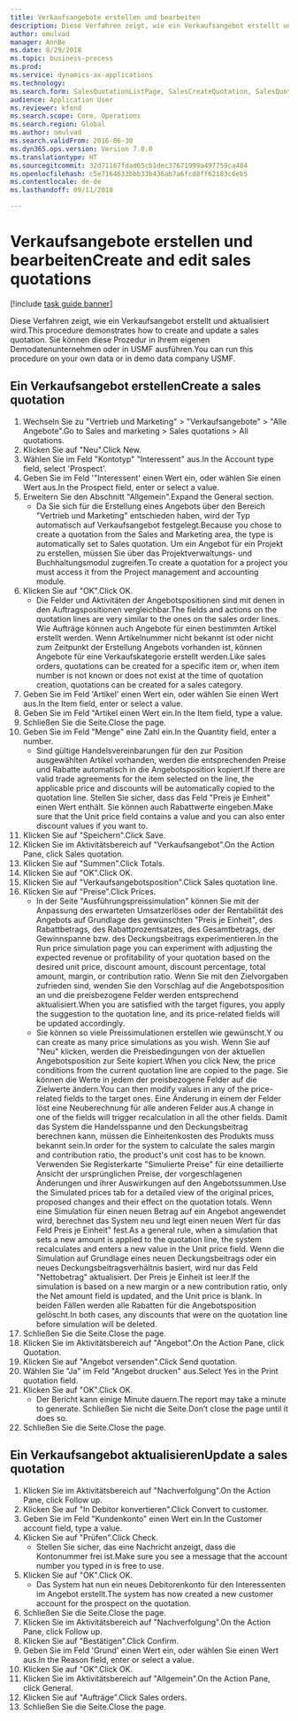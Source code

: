 ```yaml
--- 
title: Verkaufsangebote erstellen und bearbeiten
description: Diese Verfahren zeigt, wie ein Verkaufsangebot erstellt und aktualisiert wird.
author: omulvad
manager: AnnBe
ms.date: 8/29/2018
ms.topic: business-process
ms.prod: 
ms.service: dynamics-ax-applications
ms.technology: 
ms.search.form: SalesQuotationListPage, SalesCreateQuotation, SalesQuotationTable, SalesQuotationTotals, SalesQuotationPriceSimulation, SalesQuotationEditLines, SrsReportViewerForm, smmSetNumSeqIfManual, CustTable, SalesTable
audience: Application User
ms.reviewer: kfend
ms.search.scope: Core, Operations
ms.search.region: Global
ms.author: omulvad
ms.search.validFrom: 2016-06-30
ms.dyn365.ops.version: Version 7.0.0
ms.translationtype: HT
ms.sourcegitcommit: 32d71167fdad65cb1dec37671999a497759ca484
ms.openlocfilehash: c5e7164633bbb33b436ab7a6fcd8ff62183c6eb5
ms.contentlocale: de-de
ms.lasthandoff: 09/11/2018

---
```

# <a name="create-and-edit-sales-quotations"></a><span data-ttu-id="58fb4-103">Verkaufsangebote erstellen und bearbeiten</span><span class="sxs-lookup"><span data-stu-id="58fb4-103">Create and edit sales quotations</span></span>

[!include [task guide banner](../../includes/task-guide-banner.md)]

<span data-ttu-id="58fb4-104">Diese Verfahren zeigt, wie ein Verkaufsangebot erstellt und aktualisiert wird.</span><span class="sxs-lookup"><span data-stu-id="58fb4-104">This procedure demonstrates how to create and update a sales quotation.</span></span> <span data-ttu-id="58fb4-105">Sie können diese Prozedur in Ihrem eigenen Demodatenunternehmen oder in USMF ausführen.</span><span class="sxs-lookup"><span data-stu-id="58fb4-105">You can run this procedure on your own data or in demo data company USMF.</span></span>


## <a name="create-a-sales-quotation"></a><span data-ttu-id="58fb4-106">Ein Verkaufsangebot erstellen</span><span class="sxs-lookup"><span data-stu-id="58fb4-106">Create a sales quotation</span></span>
1. <span data-ttu-id="58fb4-107">Wechseln Sie zu "Vertrieb und Marketing" > "Verkaufsangebote" > "Alle Angebote".</span><span class="sxs-lookup"><span data-stu-id="58fb4-107">Go to Sales and marketing > Sales quotations > All quotations.</span></span>
2. <span data-ttu-id="58fb4-108">Klicken Sie auf "Neu".</span><span class="sxs-lookup"><span data-stu-id="58fb4-108">Click New.</span></span>
3. <span data-ttu-id="58fb4-109">Wählen Sie im Feld "Kontotyp" "Interessent" aus.</span><span class="sxs-lookup"><span data-stu-id="58fb4-109">In the Account type field, select 'Prospect'.</span></span>
4. <span data-ttu-id="58fb4-110">Geben Sie im Feld '"Interessent' einen Wert ein, oder wählen Sie einen Wert aus.</span><span class="sxs-lookup"><span data-stu-id="58fb4-110">In the Prospect field, enter or select a value.</span></span>
5. <span data-ttu-id="58fb4-111">Erweitern Sie den Abschnitt "Allgemein".</span><span class="sxs-lookup"><span data-stu-id="58fb4-111">Expand the General section.</span></span>
    * <span data-ttu-id="58fb4-112">Da Sie sich für die Erstellung eines Angebots über den Bereich "Vertrieb und Marketing" entschieden haben, wird der Typ automatisch auf Verkaufsangebot festgelegt.</span><span class="sxs-lookup"><span data-stu-id="58fb4-112">Because you chose to create a quotation from the Sales and Marketing area, the type is automatically set to Sales quotation.</span></span> <span data-ttu-id="58fb4-113">Um ein Angebot für ein Projekt zu erstellen, müssen Sie über das Projektverwaltungs- und Buchhaltungsmodul zugreifen.</span><span class="sxs-lookup"><span data-stu-id="58fb4-113">To create a quotation for a project you must access it from the Project management and accounting module.</span></span>   
6. <span data-ttu-id="58fb4-114">Klicken Sie auf "OK".</span><span class="sxs-lookup"><span data-stu-id="58fb4-114">Click OK.</span></span>
    * <span data-ttu-id="58fb4-115">Die Felder und Aktivitäten der Angebotspositionen sind mit denen in den Auftragspositionen vergleichbar.</span><span class="sxs-lookup"><span data-stu-id="58fb4-115">The fields and actions on the quotation lines are very similar to the ones on the sales order lines.</span></span>   <span data-ttu-id="58fb4-116">Wie Aufträge können auch Angebote für einen bestimmten Artikel erstellt werden. Wenn Artikelnummer nicht bekannt ist oder nicht zum Zeitpunkt der Erstellung Angebots vorhanden ist, können Angebote für eine Verkaufskategorie erstellt werden.</span><span class="sxs-lookup"><span data-stu-id="58fb4-116">Like sales orders, quotations can be created for a specific item or, when item number is not known or does not exist at the time of quotation creation, quotations can be created for a sales category.</span></span>  
7. <span data-ttu-id="58fb4-117">Geben Sie im Feld 'Artikel' einen Wert ein, oder wählen Sie einen Wert aus.</span><span class="sxs-lookup"><span data-stu-id="58fb4-117">In the Item field, enter or select a value.</span></span>
8. <span data-ttu-id="58fb4-118">Geben Sie im Feld "Artikel einen Wert ein.</span><span class="sxs-lookup"><span data-stu-id="58fb4-118">In the Item field, type a value.</span></span>
9. <span data-ttu-id="58fb4-119">Schließen Sie die Seite.</span><span class="sxs-lookup"><span data-stu-id="58fb4-119">Close the page.</span></span>
10. <span data-ttu-id="58fb4-120">Geben Sie im Feld "Menge" eine Zahl ein.</span><span class="sxs-lookup"><span data-stu-id="58fb4-120">In the Quantity field, enter a number.</span></span>
    * <span data-ttu-id="58fb4-121">Sind gültige Handelsvereinbarungen für den zur Position ausgewählten Artikel vorhanden, werden die entsprechenden Preise und Rabatte automatisch in die Angebotsposition kopiert.</span><span class="sxs-lookup"><span data-stu-id="58fb4-121">If there are valid trade agreements for the item selected on the line, the applicable price and discounts will be automatically copied to the quotation line.</span></span> <span data-ttu-id="58fb4-122">Stellen Sie sicher, dass das Feld "Preis je Einheit" einen Wert enthält. Sie können auch Rabattwerte eingeben.</span><span class="sxs-lookup"><span data-stu-id="58fb4-122">Make sure that the Unit price field contains a value and you can also enter discount values if you want to.</span></span>  
11. <span data-ttu-id="58fb4-123">Klicken Sie auf "Speichern".</span><span class="sxs-lookup"><span data-stu-id="58fb4-123">Click Save.</span></span>
12. <span data-ttu-id="58fb4-124">Klicken Sie im Aktivitätsbereich auf "Verkaufsangebot".</span><span class="sxs-lookup"><span data-stu-id="58fb4-124">On the Action Pane, click Sales quotation.</span></span>
13. <span data-ttu-id="58fb4-125">Klicken Sie auf "Summen".</span><span class="sxs-lookup"><span data-stu-id="58fb4-125">Click Totals.</span></span>
14. <span data-ttu-id="58fb4-126">Klicken Sie auf "OK".</span><span class="sxs-lookup"><span data-stu-id="58fb4-126">Click OK.</span></span>
15. <span data-ttu-id="58fb4-127">Klicken Sie auf "Verkaufsangebotsposition".</span><span class="sxs-lookup"><span data-stu-id="58fb4-127">Click Sales quotation line.</span></span>
16. <span data-ttu-id="58fb4-128">Klicken Sie auf "Preise".</span><span class="sxs-lookup"><span data-stu-id="58fb4-128">Click Prices.</span></span>
    * <span data-ttu-id="58fb4-129">In der Seite "Ausführungspreissimulation" können Sie mit der Anpassung des erwarteten Umsatzerlöses oder der Rentabilität des Angebots auf Grundlage des gewünschten "Preis je Einheit", des Rabattbetrags, des Rabattprozentsatzes, des Gesamtbetrags, der Gewinnspanne bzw. des Deckungsbeitrags experimentieren.</span><span class="sxs-lookup"><span data-stu-id="58fb4-129">In the Run price simulation page you can experiment with adjusting the expected revenue or profitability of your quotation based on the desired unit price, discount amount, discount percentage, total amount, margin, or contribution ratio.</span></span>   <span data-ttu-id="58fb4-130">Wenn Sie mit den Zielvorgaben zufrieden sind, wenden Sie den Vorschlag auf die Angebotsposition an und die preisbezogene Felder werden entsprechend aktualisiert.</span><span class="sxs-lookup"><span data-stu-id="58fb4-130">When you are satisfied with the target figures, you apply the suggestion to the quotation line, and its price-related fields will be updated accordingly.</span></span>  
    * <span data-ttu-id="58fb4-131">Sie können so viele Preissimulationen erstellen wie gewünscht.</span><span class="sxs-lookup"><span data-stu-id="58fb4-131">Y ou can create as many price simulations as you wish.</span></span> <span data-ttu-id="58fb4-132">Wenn Sie auf "Neu" klicken, werden die Preisbedingungen von der aktuellen Angebotsposition zur Seite kopiert.</span><span class="sxs-lookup"><span data-stu-id="58fb4-132">When you click New, the price conditions from the current quotation line are copied to the page.</span></span> <span data-ttu-id="58fb4-133">Sie können die Werte in jedem der preisbezogene Felder auf die Zielwerte ändern.</span><span class="sxs-lookup"><span data-stu-id="58fb4-133">You can then modify values in any of the price-related fields to the target ones.</span></span> <span data-ttu-id="58fb4-134">Eine Änderung in einem der Felder löst eine Neuberechnung für alle anderen Felder aus.</span><span class="sxs-lookup"><span data-stu-id="58fb4-134">A change in one of the fields will trigger recalculation in all the other fields.</span></span> <span data-ttu-id="58fb4-135">Damit das System die Handelsspanne und den Deckungsbeitrag berechnen kann, müssen die Einheitenkosten des Produkts muss bekannt sein.</span><span class="sxs-lookup"><span data-stu-id="58fb4-135">In order for the system to calculate the sales margin and contribution ratio, the product's unit cost has to be known.</span></span> <span data-ttu-id="58fb4-136">Verwenden Sie Registerkarte "Simulierte Preise" für eine detaillierte Ansicht der ursprünglichen Preise, der vorgeschlagenen Änderungen und ihrer Auswirkungen auf den Angebotssummen.</span><span class="sxs-lookup"><span data-stu-id="58fb4-136">Use the Simulated prices tab for a detailed view of the original prices, proposed changes and their effect on the quotation totals.</span></span>   <span data-ttu-id="58fb4-137">Wenn eine Simulation für einen neuen Betrag auf ein Angebot angewendet wird, berechnet das System neu und legt einen neuen Wert für das Feld Preis je Einheit" fest.</span><span class="sxs-lookup"><span data-stu-id="58fb4-137">As a general rule, when a simulation that sets a new amount is applied to the quotation line, the system recalculates and enters a new value in the Unit price field.</span></span> <span data-ttu-id="58fb4-138">Wenn die Simulation auf Grundlage eines neuen Deckungsbeitrags oder ein neues Deckungsbeitragsverhältnis basiert, wird nur das Feld "Nettobetrag" aktualisiert. Der Preis je Einheit ist leer.</span><span class="sxs-lookup"><span data-stu-id="58fb4-138">If the simulation is based on a new margin or a new contribution ratio, only the Net amount field is updated, and the Unit price is blank.</span></span> <span data-ttu-id="58fb4-139">In beiden Fällen werden alle Rabatten für die Angebotsposition gelöscht.</span><span class="sxs-lookup"><span data-stu-id="58fb4-139">In both cases, any discounts that were on the quotation line before simulation will be deleted.</span></span>  
17. <span data-ttu-id="58fb4-140">Schließen Sie die Seite.</span><span class="sxs-lookup"><span data-stu-id="58fb4-140">Close the page.</span></span>
18. <span data-ttu-id="58fb4-141">Klicken Sie im Aktivitätsbereich auf "Angebot".</span><span class="sxs-lookup"><span data-stu-id="58fb4-141">On the Action Pane, click Quotation.</span></span>
19. <span data-ttu-id="58fb4-142">Klicken Sie auf "Angebot versenden".</span><span class="sxs-lookup"><span data-stu-id="58fb4-142">Click Send quotation.</span></span>
20. <span data-ttu-id="58fb4-143">Wählen Sie "Ja" im Feld "Angebot drucken" aus.</span><span class="sxs-lookup"><span data-stu-id="58fb4-143">Select Yes in the Print quotation field.</span></span>
21. <span data-ttu-id="58fb4-144">Klicken Sie auf "OK".</span><span class="sxs-lookup"><span data-stu-id="58fb4-144">Click OK.</span></span>
    * <span data-ttu-id="58fb4-145">Der Bericht kann einige Minute dauern.</span><span class="sxs-lookup"><span data-stu-id="58fb4-145">The report may take a minute to generate.</span></span> <span data-ttu-id="58fb4-146">Schließen Sie nicht die Seite.</span><span class="sxs-lookup"><span data-stu-id="58fb4-146">Don’t close the page until it does so.</span></span>  
22. <span data-ttu-id="58fb4-147">Schließen Sie die Seite.</span><span class="sxs-lookup"><span data-stu-id="58fb4-147">Close the page.</span></span>

## <a name="update-a-sales-quotation"></a><span data-ttu-id="58fb4-148">Ein Verkaufsangebot aktualisieren</span><span class="sxs-lookup"><span data-stu-id="58fb4-148">Update a sales quotation</span></span>
1. <span data-ttu-id="58fb4-149">Klicken Sie im Aktivitätsbereich auf "Nachverfolgung".</span><span class="sxs-lookup"><span data-stu-id="58fb4-149">On the Action Pane, click Follow up.</span></span>
2. <span data-ttu-id="58fb4-150">Klicken Sie auf "In Debitor konvertieren".</span><span class="sxs-lookup"><span data-stu-id="58fb4-150">Click Convert to customer.</span></span>
3. <span data-ttu-id="58fb4-151">Geben Sie im Feld "Kundenkonto" einen Wert ein.</span><span class="sxs-lookup"><span data-stu-id="58fb4-151">In the Customer account field, type a value.</span></span>
4. <span data-ttu-id="58fb4-152">Klicken Sie auf "Prüfen".</span><span class="sxs-lookup"><span data-stu-id="58fb4-152">Click Check.</span></span>
    * <span data-ttu-id="58fb4-153">Stellen Sie sicher, das eine Nachricht anzeigt, dass die Kontonummer frei ist.</span><span class="sxs-lookup"><span data-stu-id="58fb4-153">Make sure you see a message that the account number you typed in is free to use.</span></span>  
5. <span data-ttu-id="58fb4-154">Klicken Sie auf "OK".</span><span class="sxs-lookup"><span data-stu-id="58fb4-154">Click OK.</span></span>
    * <span data-ttu-id="58fb4-155">Das System hat nun ein neues Debitorenkonto für den Interessenten im Angebot erstellt.</span><span class="sxs-lookup"><span data-stu-id="58fb4-155">The system has now created a new customer account for the prospect on the quotation.</span></span>  
6. <span data-ttu-id="58fb4-156">Schließen Sie die Seite.</span><span class="sxs-lookup"><span data-stu-id="58fb4-156">Close the page.</span></span>
7. <span data-ttu-id="58fb4-157">Klicken Sie im Aktivitätsbereich auf "Nachverfolgung".</span><span class="sxs-lookup"><span data-stu-id="58fb4-157">On the Action Pane, click Follow up.</span></span>
8. <span data-ttu-id="58fb4-158">Klicken Sie auf "Bestätigen".</span><span class="sxs-lookup"><span data-stu-id="58fb4-158">Click Confirm.</span></span>
9. <span data-ttu-id="58fb4-159">Geben Sie im Feld 'Grund' einen Wert ein, oder wählen Sie einen Wert aus.</span><span class="sxs-lookup"><span data-stu-id="58fb4-159">In the Reason field, enter or select a value.</span></span>
10. <span data-ttu-id="58fb4-160">Klicken Sie auf "OK".</span><span class="sxs-lookup"><span data-stu-id="58fb4-160">Click OK.</span></span>
11. <span data-ttu-id="58fb4-161">Klicken Sie im Aktivitätsbereich auf "Allgemein".</span><span class="sxs-lookup"><span data-stu-id="58fb4-161">On the Action Pane, click General.</span></span>
12. <span data-ttu-id="58fb4-162">Klicken Sie auf "Aufträge".</span><span class="sxs-lookup"><span data-stu-id="58fb4-162">Click Sales orders.</span></span>
13. <span data-ttu-id="58fb4-163">Schließen Sie die Seite.</span><span class="sxs-lookup"><span data-stu-id="58fb4-163">Close the page.</span></span>


